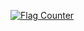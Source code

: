 

<a href="https://info.flagcounter.com/JBcH"><img src="https://s01.flagcounter.com/count2/JBcH/bg_373737/txt_F2F2F2/border_CCCCCC/columns_2/maxflags_10/viewers_0/labels_1/pageviews_1/flags_0/percent_0/" alt="Flag Counter" border="0"></a>